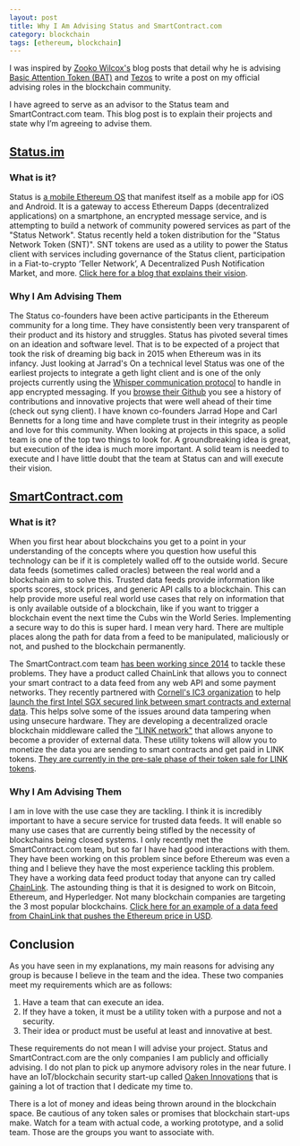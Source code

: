 ```yaml
---
layout: post
title: Why I Am Advising Status and SmartContract.com
category: blockchain
tags: [ethereum, blockchain]
---
```


I was inspired by [Zooko Wilcox's](https://twitter.com/zooko/) blog posts that detail why he is advising [Basic Attention Token (BAT)](https://medium.com/@zooko/why-im-advising-the-basic-attention-token-bat-team-7ac47d70da02) and [Tezos](https://medium.com/@zooko/why-im-advising-tezos-a8e04ec1d0d4) to write a post on my official advising roles in the blockchain community.

I have agreed to serve as an advisor to the Status team and SmartContract.com team. This blog post is to explain their projects and state why I’m agreeing to advise them.

## [Status.im](https://status.im/)

### What is it?

Status is [a mobile Ethereum OS](https://blog.status.im/introducing-status-ethereum-918b1447274) that manifest itself as a mobile app for iOS and Android. It is a gateway to access Ethereum Dapps (decentralized applications) on a smartphone, an encrypted message service, and is attempting to build a network of community powered services as part of the "Status Network". Status recently held a token distribution for the "Status Network Token (SNT)". SNT tokens are used as a utility to power the Status client with services including governance of the Status client, participation in a Fiat-to-crypto ‘Teller Network’, A Decentralized Push Notification Market, and more. [Click here for a blog that explains their vision](https://blog.status.im/announcing-the-status-network-c6dd18e770e).

### Why I Am Advising Them
The Status co-founders have been active participants in the Ethereum community for a long time. They have consistently been very transparent of their product and its history and struggles. Status has pivoted several times on an ideation and software level. That is to be expected of a project that took the risk of dreaming big back in 2015 when Ethereum was in its infancy. Just looking at Jarrad's On a technical level Status was one of the earliest projects to integrate a geth light client and is one of the only projects currently using the [Whisper communication protocol](https://github.com/ethereum/wiki/wiki/Whisper) to handle in app encrypted messaging. If you [browse their Github](https://github.com/status-im) you see a history of contributions and innovative projects that were well ahead of their time (check out syng client). I have known co-founders Jarrad Hope and Carl Bennetts for a long time and have complete trust in their integrity as people and love for this community. When looking at projects in this space, a solid team is one of the top two things to look for. A groundbreaking idea is great, but execution of the idea is much more important. A solid team is needed to execute and I have little doubt that the team at Status can and will execute their vision.

## [SmartContract.com](https://smartcontract.com/)

### What is it?

When you first hear about blockchains you get to a point in your understanding of the concepts where you question how useful this technology can be if it is completely walled off to the outside world. Secure data feeds (sometimes called oracles) between the real world and a blockchain aim to solve this. Trusted data feeds provide information like sports scores, stock prices, and generic API calls to a blockchain. This can help provide more useful real world use cases that rely on information that is only available outside of a blockchain, like if you want to trigger a blockchain event the next time the Cubs win the World Series. Implementing a secure way to do this is super hard. I mean very hard. There are multiple places along the path for data from a feed to be manipulated, maliciously or not, and pushed to the blockchain permanently.

The SmartContract.com team [has been working since 2014](https://www.coindesk.com/new-blockchain-startup-brings-contracts-digital-age/) to tackle these problems. They have a product called ChainLink that allows you to connect your smart contract to a data feed from any web API and some payment networks. They recently partnered with [Cornell's IC3 organization](http://www.initc3.org/) to help [launch the first Intel SGX secured link between smart contracts and external data](https://create.smartcontract.com/#/contracts/cc3ea3c76b5a60f171e0eaf223146f34?tab=info). This helps solve some of the issues around data tampering when using unsecure hardware. They are developing a decentralized oracle blockchain middleware called the ["LINK network"](https://smartcontract.com/link) that allows anyone to become a provider of external data. These utility tokens will allow you to monetize the data you are sending to smart contracts and get paid in LINK tokens. [They are currently in the pre-sale phase of their token sale for LINK tokens](https://smartcontract.com/link).

### Why I Am Advising Them
I am in love with the use case they are tackling. I think it is incredibly important to have a secure service for trusted data feeds. It will enable so many use cases that are currently being stifled by the necessity of blockchains being closed systems. I only recently met the SmartContract.com team, but so far I have had good interactions with them. They have been working on this problem since before Ethereum was even a thing and I believe they have the most experience tackling this problem. They have a working data feed product today that anyone can try called [ChainLink](https://create.smartcontract.com/#/signup).  The astounding thing is that it is designed to work on Bitcoin, Ethereum, and Hyperledger. Not many blockchain companies are targeting the 3 most popular blockchains. [Click here for an example of a data feed from ChainLink that pushes the Ethereum price in USD](https://create.smartcontract.com/#/contracts/cc3ea3c76b5a60f171e0eaf223146f34?tab=info).

## Conclusion
As you have seen in my explanations, my main reasons for advising any group is because I believe in the team and the idea. These two companies meet my requirements which are as follows:

1. Have a team that can execute an idea.
2. If they have a token, it must be a utility token with a purpose and not a security.
3. Their idea or product must be useful at least and innovative at best.

These requirements do not mean I will advise your project. Status and SmartContract.com are the only companies I am publicly and officially advising. I do not plan to pick up anymore advisory roles in the near future. I have an IoT/blockchain security start-up called [Oaken Innovations](http://oakeninnovations.com) that is gaining a lot of traction that I dedicate my time to.

There is a lot of money and ideas being thrown around in the blockchain space. Be cautious of any token sales or promises that blockchain start-ups make. Watch for a team with actual code, a working prototype, and a solid team. Those are the groups you want to associate with.
